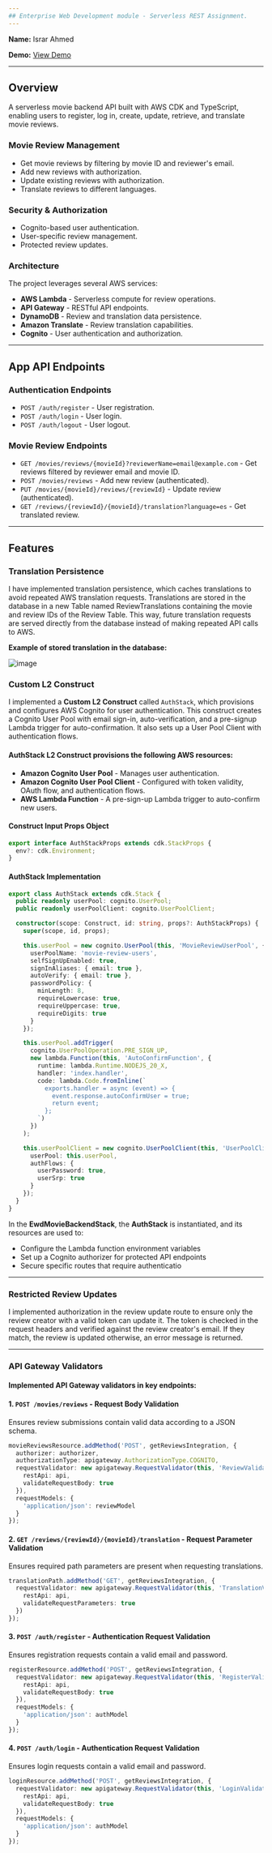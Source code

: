 ```yaml
---
## Enterprise Web Development module - Serverless REST Assignment.
---
```


**Name:** Israr Ahmed

**Demo:** [View Demo](https://drive.google.com/file/d/1zBtpBMvAtRDfT8diadD1rCjNLs9FUCYt/view?usp=sharing)

---

## Overview

A serverless movie backend API built with AWS CDK and TypeScript, enabling users to register, log in, create, update, retrieve, and translate movie reviews.

### **Movie Review Management**
- Get movie reviews by filtering by movie ID and reviewer's email.
- Add new reviews with authorization.
- Update existing reviews with authorization.
- Translate reviews to different languages.

### **Security & Authorization**
- Cognito-based user authentication.
- User-specific review management.
- Protected review updates.

### **Architecture**
The project leverages several AWS services:
- **AWS Lambda** - Serverless compute for review operations.
- **API Gateway** - RESTful API endpoints.
- **DynamoDB** - Review and translation data persistence.
- **Amazon Translate** - Review translation capabilities.
- **Cognito** - User authentication and authorization.

---

## App API Endpoints

### **Authentication Endpoints**
- `POST /auth/register` - User registration.
- `POST /auth/login` - User login.
- `POST /auth/logout` - User logout.

### **Movie Review Endpoints**
- `GET /movies/reviews/{movieId}?reviewerName=email@example.com` - Get reviews filtered by reviewer email and movie ID.
- `POST /movies/reviews` - Add new review (authenticated).
- `PUT /movies/{movieId}/reviews/{reviewId}` - Update review (authenticated).
- `GET /reviews/{reviewId}/{movieId}/translation?language=es` - Get translated review.

---

## Features

### **Translation Persistence**

I have implemented translation persistence, which caches translations to avoid repeated AWS translation requests. Translations are stored in the database in a new Table named ReviewTranslations containing the movie and review IDs of the Review Table. This way, future translation requests are served directly from the database instead of making repeated API calls to AWS.

**Example of stored translation in the database:**

![image](https://github.com/user-attachments/assets/b77fb3ca-8ee7-45e5-a7d3-b71b3b779e67)

### **Custom L2 Construct**

I implemented a **Custom L2 Construct** called `AuthStack`, which provisions and configures AWS Cognito for user authentication. This construct creates a Cognito User Pool with email sign-in, auto-verification, and a pre-signup Lambda trigger for auto-confirmation. It also sets up a User Pool Client with authentication flows.

#### **AuthStack L2 Construct** provisions the following AWS resources:
- **Amazon Cognito User Pool** - Manages user authentication.
- **Amazon Cognito User Pool Client** - Configured with token validity, OAuth flow, and authentication flows.
- **AWS Lambda Function** - A pre-sign-up Lambda trigger to auto-confirm new users.

#### **Construct Input Props Object**
```typescript
export interface AuthStackProps extends cdk.StackProps {
  env?: cdk.Environment;
}
```

#### **AuthStack Implementation**
```typescript
export class AuthStack extends cdk.Stack {
  public readonly userPool: cognito.UserPool;
  public readonly userPoolClient: cognito.UserPoolClient;

  constructor(scope: Construct, id: string, props?: AuthStackProps) {
    super(scope, id, props);

    this.userPool = new cognito.UserPool(this, 'MovieReviewUserPool', {
      userPoolName: 'movie-review-users',
      selfSignUpEnabled: true,
      signInAliases: { email: true },
      autoVerify: { email: true },
      passwordPolicy: {
        minLength: 8,
        requireLowercase: true,
        requireUppercase: true,
        requireDigits: true
      }
    });

    this.userPool.addTrigger(
      cognito.UserPoolOperation.PRE_SIGN_UP, 
      new lambda.Function(this, 'AutoConfirmFunction', {
        runtime: lambda.Runtime.NODEJS_20_X,
        handler: 'index.handler',
        code: lambda.Code.fromInline(`
          exports.handler = async (event) => {
            event.response.autoConfirmUser = true;
            return event;
          };
        `)
      })
    );

    this.userPoolClient = new cognito.UserPoolClient(this, 'UserPoolClient', {
      userPool: this.userPool,
      authFlows: {
        userPassword: true,
        userSrp: true
      }
    });
  }
}
```
In the **EwdMovieBackendStack**, the **AuthStack** is instantiated, and its resources are used to:

- Configure the Lambda function environment variables
- Set up a Cognito authorizer for protected API endpoints
- Secure specific routes that require authenticatio
---

### **Restricted Review Updates** 

I implemented authorization in the review update route to ensure only the review creator with a valid token can update it. The token is checked in the request headers and verified against the review creator's email. If they match, the review is updated otherwise, an error message is returned.

---

### **API Gateway Validators**

#### **Implemented API Gateway validators in key endpoints:**

#### **1. `POST /movies/reviews` - Request Body Validation**
Ensures review submissions contain valid data according to a JSON schema.
```typescript
movieReviewsResource.addMethod('POST', getReviewsIntegration, {
  authorizer: authorizer,
  authorizationType: apigateway.AuthorizationType.COGNITO,
  requestValidator: new apigateway.RequestValidator(this, 'ReviewValidator', {
    restApi: api,
    validateRequestBody: true
  }),
  requestModels: {
    'application/json': reviewModel
  }
});
```

#### **2. `GET /reviews/{reviewId}/{movieId}/translation` - Request Parameter Validation**
Ensures required path parameters are present when requesting translations.
```typescript
translationPath.addMethod('GET', getReviewsIntegration, {
  requestValidator: new apigateway.RequestValidator(this, 'TranslationValidator', {
    restApi: api,
    validateRequestParameters: true
  })
});
```

#### **3. `POST /auth/register` - Authentication Request Validation**
Ensures registration requests contain a valid email and password.
```typescript
registerResource.addMethod('POST', getReviewsIntegration, {
  requestValidator: new apigateway.RequestValidator(this, 'RegisterValidator', {
    restApi: api,
    validateRequestBody: true
  }),
  requestModels: {
    'application/json': authModel
  }
});
```

#### **4. `POST /auth/login` - Authentication Request Validation**
Ensures login requests contain a valid email and password.
```typescript
loginResource.addMethod('POST', getReviewsIntegration, {
  requestValidator: new apigateway.RequestValidator(this, 'LoginValidator', {
    restApi: api,
    validateRequestBody: true
  }),
  requestModels: {
    'application/json': authModel
  }
});
```
